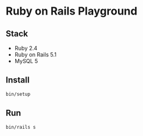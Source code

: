 # Ruby on Rails Playground

## Stack

- Ruby 2.4
- Ruby on Rails 5.1
- MySQL 5

## Install

```sh
bin/setup
```

## Run

```sh
bin/rails s
```
